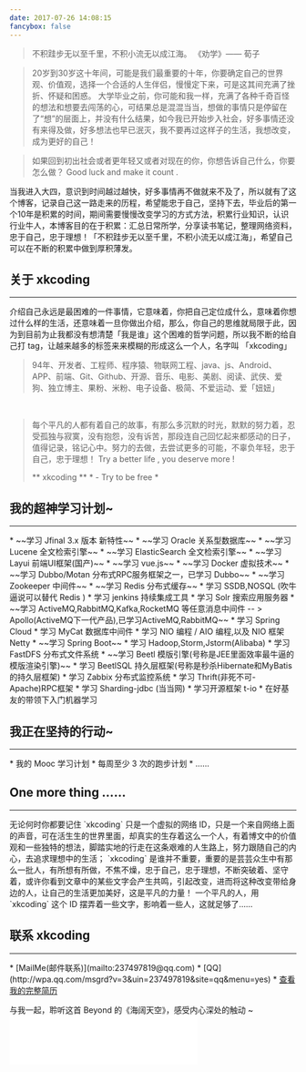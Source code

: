 ```yaml
---
date: 2017-07-26 14:08:15
fancybox: false
---
```

<blockquote class="blockquote-center">不积跬步无以至千里，不积小流无以成江海。
《劝学》—— 荀子</blockquote>

> 20岁到30岁这十年间，可能是我们最重要的十年，你要确定自己的世界观、价值观，选择一个合适的人生伴侣，慢慢定下来，可是这其间充满了挫折、怀疑和困惑。
> 大学毕业之前，你可能和我一样，充满了各种千奇百怪的想法和想要去闯荡的心，可结果总是混混当当，想做的事情只是停留在了“想”的层面上，并没有什么结果，如今我已开始步入社会，好多事情还没有来得及做，好多想法也早已泯灭，我不要再过这样子的生活，我想改变，成为更好的自己！

> 如果回到初出社会或者更年轻又或者对现在的你，你想告诉自己什么，你要怎么做？ Good luck and make it count .

当我进入大四，意识到时间越过越快，好多事情再不做就来不及了，所以就有了这个博客，记录自己这一路走来的历程，希望能忠于自己，坚持下去，毕业后的第一个10年是积累的时间，期间需要慢慢改变学习的方式方法，积累行业知识，认识行业牛人，本博客目的在于积累：汇总日常所学，分享读书笔记，整理网络资料，忠于自己，忠于理想！「不积跬步无以至千里，不积小流无以成江海」，希望自己可以在不断的积累中做到厚积薄发。
## 关于 xkcoding
<hr>介绍自己永远是最困难的一件事情，它意味着，你把自己定位成什么，意味着你想过什么样的生活，还意味着一旦你做出介绍，那么，你自己的思维就局限于此，因为到目前为止我都没有想清楚「我是谁」这个困难的哲学问题，所以我不断的给自己打 tag，让越来越多的标签来来模糊的形成这么一个人，名字叫 「xkcoding」
<blockquote>94年、开发者、工程师、程序猿、物联网工程、java、js、Android、APP、前端、Git、Github、开源、音乐、电影、美剧、阅读、武侠、爱狗、独立博主、果粉、米粉、电子设备、极简、不爱运动、爱「妞妞」</blockquote><br><blockquote>每个平凡的人都有着自己的故事，有那么多沉默的时光，默默的努力着，忍受孤独与寂寞，没有抱怨，没有诉苦，那段连自己回忆起来都感动的日子，值得记录，铭记心中。努力的去做，去尝试更多的可能，不辜负年轻，忠于自己，忠于理想！
Try a better life , you deserve more !

** xkcoding ** * - Try to be free *</blockquote>

## 我的超神学习计划~
<hr>
* ~~学习 Jfinal 3.x 版本 新特性~~
* ~~学习 Oracle 关系型数据库~~
* ~~学习 Lucene 全文检索引擎~~
* ~~学习 ElasticSearch 全文检索引擎~~
* ~~学习 Layui 前端UI框架(国产)~~
* ~~学习 vue.js~~
* ~~学习 Docker 虚拟技术~~
* ~~学习 Dubbo/Motan 分布式RPC服务框架之一，已学习 Dubbo~~
* ~~学习 Zookeeper 中间件~~
* ~~学习 Redis 分布式缓存~~
* 学习 SSDB,NOSQL (吹牛逼说可以替代 Redis )
* 学习 jenkins 持续集成工具
* 学习 Solr 搜索应用服务器
* ~~学习 ActiveMQ,RabbitMQ,Kafka,RocketMQ 等任意消息中间件  -- > Apollo(ActiveMQ下一代产品),已学习ActiveMQ,RabbitMQ~~
* 学习 Spring Cloud
* 学习 MyCat 数据库中间件
* 学习 NIO 编程 / AIO 编程,以及 NIO 框架 Netty
* ~~学习 Spring Boot~~
* 学习 Hadoop,Storm,Jstorm(Alibaba)
* 学习 FastDFS 分布式文件系统
* ~~学习 Beetl 模版引擎(号称是JEE里面效率最牛逼的模版渲染引擎)~~
* 学习 BeetlSQL 持久层框架(号称是秒杀Hibernate和MyBatis的持久层框架)
* 学习 Zabbix 分布式监控系统
* 学习 Thrift(非死不可- Apache)RPC框架
* 学习 Sharding-jdbc (当当网)
* 学习开源框架 t-io
* 在好基友的带领下入门机器学习

## 我正在坚持的行动~
<hr>
* 我的 Mooc 学习计划
* 每周至少 3 次的跑步计划
* ......

## One more thing ……
<hr>无论何时你都要记住 `xkcoding` 只是一个虚拟的网络 ID，只是一个来自网络上面的声音，可在活生生的世界里面，却真实的生存着这么一个人，有着博文中的价值观和一些独特的想法，脚踏实地的行走在这条艰难的人生路上，努力跟随自己的内心，去追求理想中的生活； `xkcoding` 是谁并不重要，重要的是芸芸众生中有那么一批人，有所想有所做，不焦不燥，忠于自己，忠于理想，不断突破着、坚守着，或许你看到文章中的某些文字会产生共鸣，引起改变，进而将这种改变带给身边的人，让自己的生活更加美好，这是平凡的力量！ 一个平凡的人，用 `xkcoding` 这个 ID 摆弄着一些文字，影响着一些人，这就足够了……

## 联系 xkcoding
<hr>
* [MailMe(邮件联系)](mailto:237497819@qq.com)
* [QQ](http://wpa.qq.com/msgrd?v=3&uin=237497819&site=qq&menu=yes)
* <a href="/resume.html" target="_blank">查看我的完整简历</a>

与我一起，聆听这首 Beyond 的《海阔天空》，感受内心深处的触动 ~<iframe frameborder="no" border="0" marginwidth="0" marginheight="0" width=330 height=86 src="//music.163.com/outchain/player?type=2&id=347230&auto=0&height=66"></iframe>